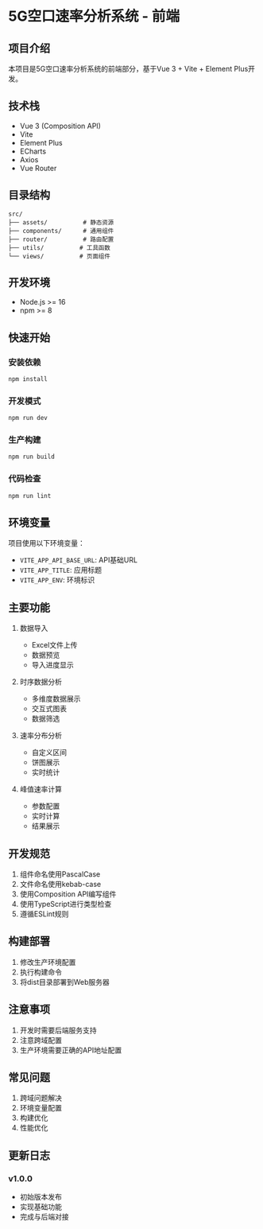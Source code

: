 # 5G空口速率分析系统 - 前端

## 项目介绍
本项目是5G空口速率分析系统的前端部分，基于Vue 3 + Vite + Element Plus开发。

## 技术栈
- Vue 3 (Composition API)
- Vite
- Element Plus
- ECharts
- Axios
- Vue Router

## 目录结构
```
src/
├── assets/          # 静态资源
├── components/      # 通用组件
├── router/          # 路由配置
├── utils/          # 工具函数
└── views/          # 页面组件
```

## 开发环境
- Node.js >= 16
- npm >= 8

## 快速开始

### 安装依赖
```bash
npm install
```

### 开发模式
```bash
npm run dev
```

### 生产构建
```bash
npm run build
```

### 代码检查
```bash
npm run lint
```

## 环境变量
项目使用以下环境变量：
- `VITE_APP_API_BASE_URL`: API基础URL
- `VITE_APP_TITLE`: 应用标题
- `VITE_APP_ENV`: 环境标识

## 主要功能
1. 数据导入
   - Excel文件上传
   - 数据预览
   - 导入进度显示

2. 时序数据分析
   - 多维度数据展示
   - 交互式图表
   - 数据筛选

3. 速率分布分析
   - 自定义区间
   - 饼图展示
   - 实时统计

4. 峰值速率计算
   - 参数配置
   - 实时计算
   - 结果展示

## 开发规范
1. 组件命名使用PascalCase
2. 文件命名使用kebab-case
3. 使用Composition API编写组件
4. 使用TypeScript进行类型检查
5. 遵循ESLint规则

## 构建部署
1. 修改生产环境配置
2. 执行构建命令
3. 将dist目录部署到Web服务器

## 注意事项
1. 开发时需要后端服务支持
2. 注意跨域配置
3. 生产环境需要正确的API地址配置

## 常见问题
1. 跨域问题解决
2. 环境变量配置
3. 构建优化
4. 性能优化

## 更新日志
### v1.0.0
- 初始版本发布
- 实现基础功能
- 完成与后端对接

